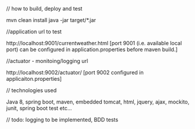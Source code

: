 
// how to build, deploy and test

mvn clean install
java -jar target/*.jar

//application url to test

http://localhost:9001/currentweather.html
[port 9001 (i.e. available local port) can be configured in application.properties before maven build.]

//actuator - monitoing/logging url

http://localhost:9002/actuator/
[port 9002 configured in applicaiton.properties]

// technologies used

Java 8, spring boot, maven, embedded tomcat, html, jquery, ajax, mockito, junit, spring boot test etc...

 // todo: logging to be implemented, BDD tests
